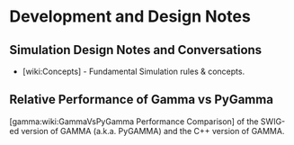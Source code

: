 # Development and Design Notes

## Simulation Design Notes and Conversations
  * [wiki:Concepts] - Fundamental Simulation rules & concepts.


## Relative Performance of Gamma vs PyGamma
[gamma:wiki:GammaVsPyGamma Performance Comparison] of the SWIG-ed version of GAMMA (a.k.a. PyGAMMA) and the C++ version of GAMMA.



